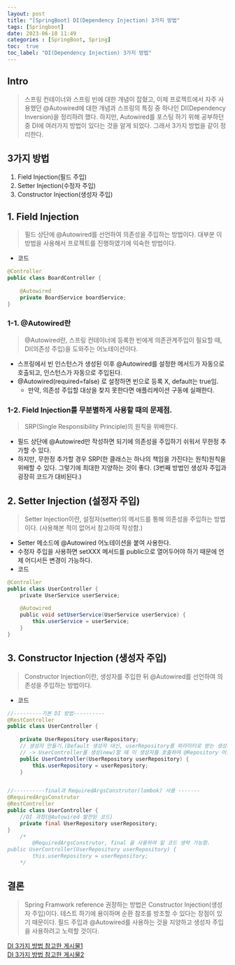 ```yaml
---
layout: post
title: "[SpringBoot] DI(Dependency Injection) 3가지 방법"
tags: [Springboot]
date: 2023-06-10 11:49
categories : [SpringBoot, Spring]
toc:  true
toc_label: "DI(Dependency Injection) 3가지 방법"
---
```


## Intro
> 스프링 컨테이너와 스프링 빈에 대한 개념이 잡혔고, 이제 프로젝트에서 자주 사용했던 @Autowired에 대한 개념과 스프링의 특징 중 하나인 DI(Dependency Inversion)을 정리하려 했다. 하지만, Autowired를 포스팅 하기 위해 공부하던 중 DI에 여러가지 방법이 있다는 것을 알게 되었다. 그래서 3가지 방법을 같이 정리한다.

## 3가지 방법
1. Field Injection(필드 주입)
2. Setter Injection(수정자 주입)
3. Constructor Injection(생성자 주입)

## 1. Field Injection
> 필드 상단에 @Autowired를 선언하여 의존성을 주입하는 방법이다. 대부분 이 방법을 사용해서 프로젝트를 진행하였기에 익숙한 방법이다.<br>
- 코드
```java
@Controller
public class BoardController {
	
	@Autowired
	private BoardService boardService;
}
```

### 1-1. @Autowired란
> @Autowired란, 스프링 컨테이너에 등록한 빈에게 의존관계주입이 필요할 때, DI(의존성 주입)을 도와주는 어노테이션이다.<br>
- 스프링에서 빈 인스턴스가 생성된 이후 @Autowired를 설정한 메서드가 자동으로 호출되고, 인스턴스가 자동으로 주입된다.
- @Autowired(required=false) 로 설정하면 빈으로 등록 X, default는 true임.
  - 만약, 의존성 주입할 대상을 찾지 못한다면 애플리케이션 구동에 실패한다.

### 1-2. Field Injection를 무분별하게 사용할 때의 문제점.
> SRP(Single Responsibility Principle)의 원칙을 위배한다.<br>
- 필드 상단에 @Autowired만 작성하면 되기에 의존성을 주입하기 쉬워서 무한정 추가할 수 있다.
- 하지만, 무한정 추가할 경우 SRP(한 클래스는 하나의 책임을 가진다는 원칙)원칙을 위배할 수 있다. 그렇기에 최대한 지양하는 것이 좋다. (3번째 방법인 생성자 주입과 굉장히 코드가 대비된다.)


## 2. Setter Injection (설정자 주입)
> Setter Injection이란, 설정자(setter)의 메서드를 통해 의존성을 주입하는 방법이다. (사용해본 적이 없어서 참고하여 작성함.)<br>
- Setter 메소드에 @Autowired 어노테이션을 붙여 사용한다.
- 수정자 주입을 사용하면 setXXX 메서드를 public으로 열어두어야 하기 때문에 언제 어디서든 변경이 가능하다.
- 코드
```java
@Controller
public class UserController {
    private UserService userService;
    
    @Autowired
    public void setUserService(UserService userService) {
    	this.userService = userService;
    }
}
```

## 3. Constructor Injection (생성자 주입)
> Constructor Injection이란, 생성자를 주입한 뒤 @Autowired를 선언하여 의존성을 주입하는 방법이다.<br>
- 코드
```java
//---------기본 DI 방법----------
@RestController
public class UserController {
	
	private UserRepository userRepository;
	// 생성자 만들기.(Default 생성자 대신, userRepository를 파라미터로 받는 생성자를 통해 DI를 진행함.)
	// -> UserController를 생성(new)할 때 이 생성자를 호출하여 @Repository 어노테이션이 있는 타입이 있다면 주입하는 것.
	public UserController(UserRepository userRepository) {
		this.userRepository = userRepository;
	}


//----------final과 RequiredArgsConstrutor(lombok) 사용 -------
@RequiredArgsConstrutor
@RestController
public class UserController {
	//DI 과정(@Autowired 발전된 코드)
	private final UserRepository userRepository;
}
	/*
		@RequiredArgsConstrutor, final 을 사용하여 밑 코드 생략 가능함. 
public UserController(UserRepository userRepository) {
		this.userRepository = userRepository;
	*/
```

## 결론
> Spring Framwork reference 권장하는 방법은 Constructor Injection(생성자 주입)이다. 테스트 하기에 용이하며 순환 참조를 방조할 수 있다는 장점이 있기 때문이다. 필드 주입과 @Autowired를 사용하는 것을 지양하고 생성자 주입을 사용하려고 노력할 것이다.

[DI 3가지 방법 참고한 게시물1](https://velog.io/@gillog/Spring-DIDependency-Injection-%EC%84%B8-%EA%B0%80%EC%A7%80-%EB%B0%A9%EB%B2%95)<br>
[DI 3가지 방법 참고한 게시물2](https://dev-coco.tistory.com/70)
